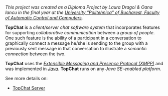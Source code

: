 _This project was created as a Diploma Project by Laura Dragoi & Oana Iancu in the final year at the [University "Politehnica" of Bucharest, Faculty of Automatic Control and Computers](http://acs.pub.ro/index.php?site=prezentation&lg=english)._

**TopChat** is a _client/server_ _chat software system_ that incorporates features for supporting _collaborative communication_ between a _group of people_. One such feature is the ability of a participant in a conversation to graphically connect a message he/she is sending to the group with a previously sent message in that conversation to illustrate a _semantic connection_ between the two.

**TopChat** uses the _[Extensible Messaging and Presence Protocol (XMPP)](http://xmpp.org/)_ and was implemented in _[Java](http://java.sun.com/)_. **TopChat** runs on any _Java SE-enabled platform_.

See more details on:
  * [TopChat Server](http://code.google.com/p/topchat/wiki/Server)